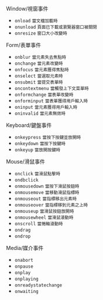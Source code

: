 Window/視窗事件
- `onload` <small>當文檔加載時</small>
- `onunload` <small>頁面已下載或瀏覽器窗口被關閉</small>
- `onresize` <small>窗口大小改變時</small>

Form/表單事件
- `onblur` <small>當元素失去焦點時</small>
- `onchange` <small>當元素改變時</small>
- `onfocus` <small>當元素獲得焦點時</small>
- `onselect` <small>當選取元素時</small>
- `onsubmit` <small>當提交表單時</small>
- `oncontextmenu` <small>當觸發上下文菜單時</small>
- `onformchange` <small>當表單改變時</small>
- `onforminput` <small>當表單獲得用戶輸入時</small>
- `oninput` <small>當元素獲得用戶輸入時</small>
- `oninvalid` <small>當元素無效時</small>

Keyboard/鍵盤事件
- `onkeypress` <small>當按下按鍵並放開時</small>
- `onkeydown` <small>當按下按鍵時</small>
- `onkeyup` <small>當放開按鍵時</small>

Mouse/滑鼠事件
- `onclick` <small>當滑鼠點擊時</small>
- `ondbclick`
- `onmousedown` <small>當按下滑鼠按鈕時</small>
- `onmousemove` <small>當移動滑鼠指標時</small>
- `onmouseout` <small>當指標移出元素時</small>
- `onmouseover` <small>當指標移到元素之上時</small>
- `onmouseup` <small>當滑鼠按鈕放開時</small>
- `onmousewheel` <small>當滑鼠滾動時</small>
- `onscroll` <small>當捲軸滾動時</small>
- `ondrag`
- `ondrop`

Media/媒介事件
- `onabort`
- `onpause`
- `onplay`
- `onplaying`
- `onreadystatechange`
- `onwaiting`